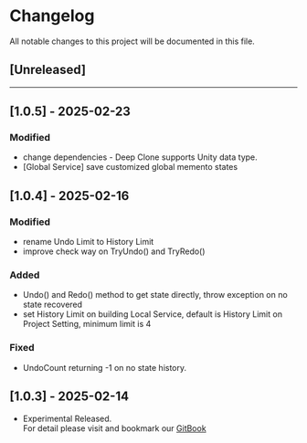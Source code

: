 ﻿# Changelog

All notable changes to this project will be documented in this file.

## [Unreleased]

---

## [1.0.5] - 2025-02-23
### Modified
- change dependencies - Deep Clone supports Unity data type.
- [Global Service] save customized global memento states

## [1.0.4] - 2025-02-16
### Modified
- rename Undo Limit to History Limit
- improve check way on TryUndo() and TryRedo() 
### Added
- Undo() and Redo() method to get state directly, throw exception on no state recovered
- set History Limit on building Local Service, default is History Limit on Project Setting, minimum limit is 4
### Fixed
- UndoCount returning -1 on no state history.

## [1.0.3] - 2025-02-14
- Experimental Released.   
  For detail please visit and bookmark our [GitBook](https://aceland-workshop.gitbook.io/aceland-unity-packages/)